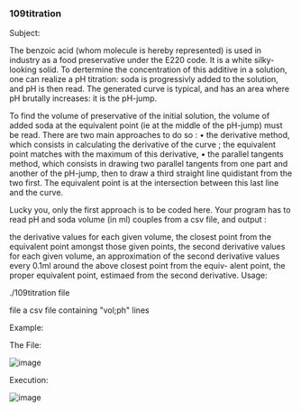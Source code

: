 ### 109titration

Subject:

The benzoic acid (whom molecule is hereby represented) is used in industry as a food preservative under the E220 code. It is a white silky-looking solid. To dertermine the concentration of this additive in a solution, one can realize a pH titration: soda is progressivly added to the solution, and pH is then read. The generated curve is typical, and has an area where pH brutally increases: it is the pH-jump.

To find the volume of preservative of the initial solution, the volume of added soda at the equivalent point (ie at the middle of the pH-jump) must be read. There are two main approaches to do so : • the derivative method, which consists in calculating the derivative of the curve ; the equivalent point matches with the maximum of this derivative, • the parallel tangents method, which consists in drawing two parallel tangents from one part and another of the pH-jump, then to draw a third straight line quidistant from the two first. The equivalent point is at the intersection between this last line and the curve.

Lucky you, only the first approach is to be coded here. Your program has to read pH and soda volume (in ml) couples from a csv file, and output :

the derivative values for each given volume,
the closest point from the equivalent point amongst those given points,
the second derivative values for each given volume,
an approximation of the second derivative values every 0.1ml around the above closest point from the equiv- alent point,
the proper equivalent point, estimaed from the second derivative.
Usage:

./109titration file

file a csv file containing "vol;ph" lines

Example:

The File:

![image](https://user-images.githubusercontent.com/65818912/158597652-1316fb89-957c-4803-8016-1ffadbac897f.png)

Execution:

![image](https://user-images.githubusercontent.com/65818912/158597511-e077eb6b-887c-45c8-9b5f-714e1b2ec436.png)
